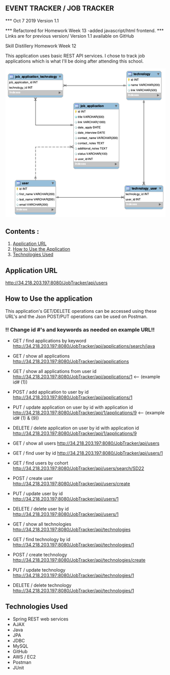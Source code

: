 ## EVENT TRACKER / JOB TRACKER


*** Oct 7 2019 Version 1.1

*** Refactored for Homework Week 13
-added javascript/html frontend.
*** Links are for previous version/ Version 1.1 available on GitHub

Skill Distillery Homework Week 12

This application uses basic REST API services. I chose to track job applications which is what I'll be doing after attending this school.

![alt text](jobappdb.png "JobTracker_DB")

## Contents :
1. [Application URL](#application-url)
2. [How to Use the Application](#how-to-use-the-application)
3. [Technologies Used](#technologies-used)


## Application URL
http://34.218.203.197:8080/JobTracker/api/users

## How to Use the application

This application's GET/DELETE operations can be accessed using these URL's and the Json POST/PUT operations can be used on Postman.

### !! Change id #'s  and keywords as needed on example URL!!
* GET / find applications by keyword http://34.218.203.197:8080/JobTracker/api/applications/search/java

* GET / show all applications http://34.218.203.197:8080/JobTracker/api/applications
* GET / show all applications from user id
http://34.218.203.197:8080/JobTracker/api/applications/1  <-- (example id# (1))
* POST / add application to user by id http://34.218.203.197:8080/JobTracker/api/applications/1

* PUT / update application on user by id with application id
http://34.218.203.197:8080/JobTracker/api/1/applications/9  <-- (example id# (1) & (9))

* DELETE / delete application on user by id with application id http://34.218.203.197:8080/JobTracker/api/1/applications/9

* GET / show all users http://34.218.203.197:8080/JobTracker/api/users

* GET / find user by id http://34.218.203.197:8080/JobTracker/api/users/1

* GET / find users by cohort http://34.218.203.197:8080/JobTracker/api/users/search/SD22

* POST / create user http://34.218.203.197:8080/JobTracker/api/users/create

* PUT / update user by id http://34.218.203.197:8080/JobTracker/api/users/1

* DELETE / delete user by id http://34.218.203.197:8080/JobTracker/api/users/1

* GET / show all technologies http://34.218.203.197:8080/JobTracker/api/technologies

* GET / find technology by id http://34.218.203.197:8080/JobTracker/api/technologies/1

* POST / create technology http://34.218.203.197:8080/JobTracker/api/technologies/create

* PUT / update technology http://34.218.203.197:8080/JobTracker/api/technologies/1

* DELETE / delete technology http://34.218.203.197:8080/JobTracker/api/technologies/1


## Technologies Used

* Spring REST web services
* AJAX
* Java
* JPA
* JDBC
* MySQL
* GitHub
* AWS / EC2
* Postman
* JUnit
